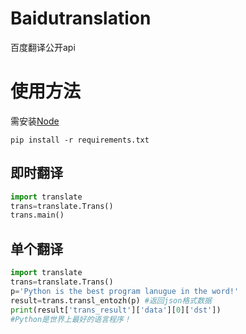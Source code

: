 # Baidutranslation
百度翻译公开api
# 使用方法
需安装[Node](https://nodejs.org/en/)
```shell
pip install -r requirements.txt
```
## 即时翻译
```python
import translate
trans=translate.Trans()
trans.main()
```
## 单个翻译
```python
import translate
trans=translate.Trans()
p='Python is the best program lanugue in the word!'
result=trans.transl_entozh(p) #返回json格式数据
print(result['trans_result']['data'][0]['dst'])
#Python是世界上最好的语言程序！
```